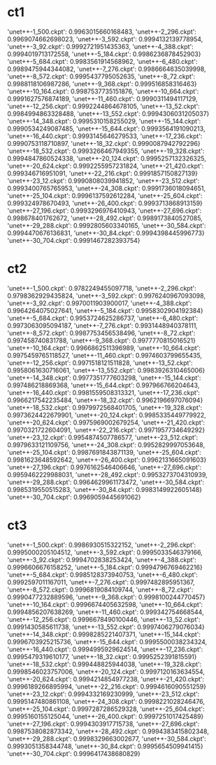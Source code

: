 # ct1
 'unet++-1_500.ckpt': 0.9963015660168483, 
 'unet++-2_296.ckpt': 0.9969074662698023, 
               'unet++-3_592.ckpt': 0.9994132139778954, 
  'unet++-3_92.ckpt': 0.9992721951435363, 
               'unet++-4_388.ckpt': 0.9994019713172558, 
 'unet++-5_184.ckpt': 0.9986236878452903}
 'unet++-5_684.ckpt': 0.9983561914568962, 
 'unet++-6_480.ckpt': 0.9989475944344082, 
 'unet++-7_276.ckpt': 0.9986664635039998, 
               'unet++-8_572.ckpt': 0.9995437795052635, 
  'unet++-8_72.ckpt': 0.9988118106987286, 
               'unet++-9_368.ckpt': 0.999516858316463}
'unet++-10_164.ckpt': 0.9987537735151876, 
'unet++-10_664.ckpt': 0.9991627576874189, 
'unet++-11_460.ckpt': 0.9990311494117129, 
'unet++-12_256.ckpt': 0.9992244864678105, 
 'unet++-13_52.ckpt': 0.9984994863328488, 
'unet++-13_552.ckpt': 0.9994306031205037}
              'unet++-14_348.ckpt': 0.9995310158255029,
'unet++-15_144.ckpt': 0.9990534249087485, 
'unet++-15_644.ckpt': 0.9993564191090213, 
'unet++-16_440.ckpt': 0.9993145646279533, 
'unet++-17_236.ckpt': 0.9990753118710897, 
 'unet++-18_32.ckpt': 0.9990087942792296}
'unet++-18_532.ckpt': 0.9993266467949355, 
'unet++-19_328.ckpt': 0.9994847860524338, 
              'unet++-20_124.ckpt': 0.9995257132326325, 
'unet++-20_624.ckpt': 0.9992255957231824, 
'unet++-21_420.ckpt': 0.999346716951091, 
'unet++-22_216.ckpt': 0.9991857150827139}
 'unet++-23_12.ckpt': 0.9990808039941852, 
'unet++-23_512.ckpt': 0.9993400765765953, 
'unet++-24_308.ckpt': 0.9991736018094651, 
              'unet++-25_104.ckpt': 0.9996137592612284, 
'unet++-25_604.ckpt': 0.999324978670493, 
'unet++-26_400.ckpt': 0.9993713868913159}
'unet++-27_196.ckpt': 0.9993296976410943, 
'unet++-27_696.ckpt': 0.998678401762672, 
'unet++-28_492.ckpt': 0.9989173840527085, 
'unet++-29_288.ckpt': 0.9992805603340165, 
              'unet++-30_584.ckpt': 0.9994470676136831, 
               'unet++-30_84.ckpt': 0.9994398445996773}
'unet++-30_704.ckpt': 0.9991467282393754}


# ct2
 'unet++-1_500.ckpt': 0.9782249455097718, 
 'unet++-2_296.ckpt': 0.9798362929435824, 
               'unet++-3_592.ckpt': 0.9976240967093098, 
                'unet++-3_92.ckpt': 0.9970011903900017, 
               'unet++-4_388.ckpt': 0.9964264075027641, 
               'unet++-5_184.ckpt': 0.9958302904192384}
               'unet++-5_684.ckpt': 0.9953724625286737, 
               'unet++-6_480.ckpt': 0.9973063095094187, 
 'unet++-7_276.ckpt': 0.9931448940378111, 
               'unet++-8_572.ckpt': 0.9987753456538496, 
                'unet++-8_72.ckpt': 0.997458740831788, 
               'unet++-9_368.ckpt': 0.9977770815016521}
              'unet++-10_164.ckpt': 0.9966862511396989, 
              'unet++-10_664.ckpt': 0.9975459765118527, 
              'unet++-11_460.ckpt': 0.9974603799655435, 
              'unet++-12_256.ckpt': 0.9971518121511828, 
 'unet++-13_52.ckpt': 0.9958061630716061, 
              'unet++-13_552.ckpt': 0.9983926310465006}
              'unet++-14_348.ckpt': 0.9977351777603298, 
              'unet++-15_144.ckpt': 0.997486218869368, 
              'unet++-15_644.ckpt': 0.997966766204643, 
              'unet++-16_440.ckpt': 0.9981559508313321, 
              'unet++-17_236.ckpt': 0.9966217542235484, 
 'unet++-18_32.ckpt': 0.9962196697076094}
'unet++-18_532.ckpt': 0.9979972568401705, 
'unet++-19_328.ckpt': 0.9973624422679901, 
              'unet++-20_124.ckpt': 0.9985335449779922, 
              'unet++-20_624.ckpt': 0.9975969002679254, 
              'unet++-21_420.ckpt': 0.9970321722604091, 
              'unet++-22_216.ckpt': 0.9971957734649292}
 'unet++-23_12.ckpt': 0.9954874507786577, 
              'unet++-23_512.ckpt': 0.9979633121109756, 
'unet++-24_308.ckpt': 0.9952829997053648, 
              'unet++-25_104.ckpt': 0.9987691843871139, 
              'unet++-25_604.ckpt': 0.9981623648592642, 
'unet++-26_400.ckpt': 0.9962131665091603}
              'unet++-27_196.ckpt': 0.9976162546406646, 
'unet++-27_696.ckpt': 0.9959462229988031, 
'unet++-28_492.ckpt': 0.9953273704310939, 
'unet++-29_288.ckpt': 0.9964629961173472,
              'unet++-30_584.ckpt': 0.9985319550515283,
               'unet++-30_84.ckpt': 0.9983149922605148}
'unet++-30_704.ckpt': 0.9969059445691062}

 
# ct3
 'unet++-1_500.ckpt': 0.9986930515322152, 
 'unet++-2_296.ckpt': 0.9995000205104512, 
               'unet++-3_592.ckpt': 0.9995033546379166, 
  'unet++-3_92.ckpt': 0.9994702838253424, 
               'unet++-4_388.ckpt': 0.9996606676158252, 
 'unet++-5_184.ckpt': 0.9994796769462216}
 'unet++-5_684.ckpt': 0.9985128373940753, 
 'unet++-6_480.ckpt': 0.9992597011167011, 
               'unet++-7_276.ckpt': 0.9997482895951367, 
 'unet++-8_572.ckpt': 0.9996819084109744, 
  'unet++-8_72.ckpt': 0.9990477232889596, 
               'unet++-9_368.ckpt': 0.9998100244770457}
'unet++-10_164.ckpt': 0.9996674405632598, 
'unet++-10_664.ckpt': 0.9994856207638269, 
'unet++-11_460.ckpt': 0.999342754668544, 
'unet++-12_256.ckpt': 0.9996678490100446, 
 'unet++-13_52.ckpt': 0.9991430585611738, 
              'unet++-13_552.ckpt': 0.9997406279076034}
              'unet++-14_348.ckpt': 0.9998285221407371, 
              'unet++-15_144.ckpt': 0.9996703925215736, 
              'unet++-15_644.ckpt': 0.9995500038234324, 
'unet++-16_440.ckpt': 0.9994995929624514, 
'unet++-17_236.ckpt': 0.9995479319610177,
 'unet++-18_32.ckpt': 0.9995252391815591}
'unet++-18_532.ckpt': 0.999448825944038,
              'unet++-19_328.ckpt': 0.9998546023757006, 
              'unet++-20_124.ckpt': 0.9997120163634554, 
'unet++-20_624.ckpt': 0.9994214854977238, 
              'unet++-21_420.ckpt': 0.9996189266895994, 
'unet++-22_216.ckpt': 0.9994616090551259}
 'unet++-23_12.ckpt': 0.9994332169230999, 
'unet++-23_512.ckpt': 0.9995147480861108, 
              'unet++-24_308.ckpt': 0.9998221028246476, 
              'unet++-25_104.ckpt': 0.9997287286529328, 
'unet++-25_604.ckpt': 0.9995160155125044, 
              'unet++-26_400.ckpt': 0.9997251017425489}
'unet++-27_196.ckpt': 0.9994303917715738, 
'unet++-27_696.ckpt': 0.9987538082873342, 
'unet++-28_492.ckpt': 0.9994383415802348, 
              'unet++-29_288.ckpt': 0.9998329663002677, 
'unet++-30_584.ckpt': 0.9993051358344748, 
 'unet++-30_84.ckpt': 0.9995654509941415}
'unet++-30_704.ckpt': 0.9996417438680829}

